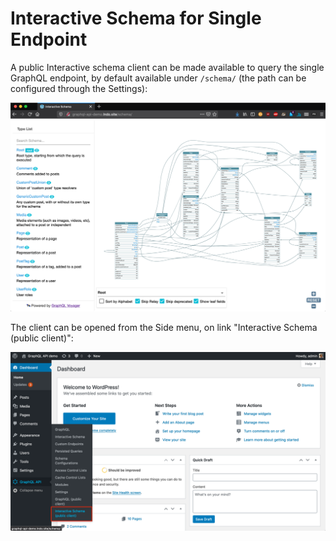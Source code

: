 # Interactive Schema for Single Endpoint

A public Interactive schema client can be made available to query the single GraphQL endpoint, by default available under `/schema/` (the path can be configured through the Settings):

![Single endpoint's Interactive schema client](../../images/single-endpoint-interactive-schema.png "Single endpoint's Interactive schema client")

The client can be opened from the Side menu, on link "Interactive Schema (public client)":

![Single endpoint's link to the Interactive schema client](../../images/single-endpoint-interactive-schema-link.png "Single endpoint's link to the Interactive schema client")

